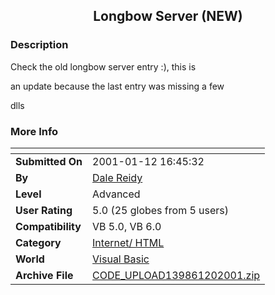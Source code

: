 ﻿<div align="center">

## Longbow Server \(NEW\)


</div>

### Description

Check the old longbow server entry :), this is

an update because the last entry was missing a few

dlls
 
### More Info
 
<Check Other Entry>


<span>             |<span>
---                |---
**Submitted On**   |2001-01-12 16:45:32
**By**             |[Dale Reidy](https://github.com/Planet-Source-Code/PSCIndex/blob/master/ByAuthor/dale-reidy.md)
**Level**          |Advanced
**User Rating**    |5.0 (25 globes from 5 users)
**Compatibility**  |VB 5\.0, VB 6\.0
**Category**       |[Internet/ HTML](https://github.com/Planet-Source-Code/PSCIndex/blob/master/ByCategory/internet-html__1-34.md)
**World**          |[Visual Basic](https://github.com/Planet-Source-Code/PSCIndex/blob/master/ByWorld/visual-basic.md)
**Archive File**   |[CODE\_UPLOAD139861202001\.zip](https://github.com/Planet-Source-Code/dale-reidy-longbow-server-new__1-14582/archive/master.zip)








